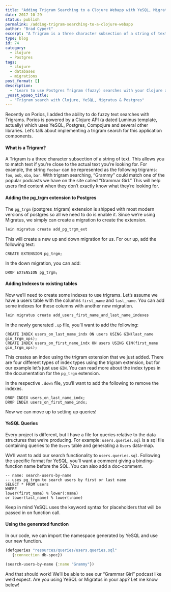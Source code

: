 ```yaml
---
title: "Adding Trigram Searching to a Clojure Webapp with YeSQL, Migratus, and Postgres"
date: 2017-10-29
status: publish
permalink: /adding-trigram-searching-to-a-clojure-webapp
author: "Brad Cypert"
excerpt: "A Trigram is a three character subsection of a string of text. This allows you to match text if you're close to the actual text you're looking for. For example, the string foobar can be represented as the following trigrams: foo, oob, oba, bar. Click here to learn how to use Trigrams to elevate your search capabilities!"
type: blog
id: 74
category:
  - clojure
  - Postgres
tags:
  - clojure
  - databases
  - migrations
post_format: []
description:
  - "Learn to use Postgres Trigram (fuzzy) searches with your Clojure api using YeSQL and Migratus."
_yoast_wpseo_title:
  - "Trigram search with Clojure, YeSQL, Migratus & Postgres"
---
```


Recently on Porios, I added the ability to do fuzzy text searches with Trigrams. Porios is powered by a Clojure API (a dated Luminus template, actually) which uses YeSQL, Postgres, Compojure and several other libraries. Let’s talk about implementing a trigram search for this application components.

#### What is a Trigram?

A Trigram is a three character subsection of a string of text. This allows you to match text if you’re close to the actual text you’re looking for. For example, the string `foobar` can be represented as the following trigrams: `foo`, `oob`, `oba`, `bar`. With trigram searching, “Grammy” could match one of the popular podcasts we have on the site called “Grammar Girl.” This will help users find content when they don’t exactly know what they’re looking for.

#### Adding the pg_trgm extension to Postgres

The `pg_trgm` (postgres_trigram) extension is shipped with most modern versions of postgres so all we need to do is enable it. Since we’re using Migratus, we simply can create a migration to create the extension.

```bash
lein migratus create add_pg_trgm_ext

```

This will create a new up and down migration for us. For our up, add the following text:

```psql
CREATE EXTENSION pg_trgm;
```

In the down migration, you can add:

```psql
DROP EXTENSION pg_trgm;
```

#### Adding Indexes to existing tables

Now we’ll need to create some indexes to use trigrams. Let’s assume we have a users table with the columns `first_name` and `last_name`. You can add some indexes for these columns with another new migration.

```bash
lein migratus create add_users_first_name_and_last_name_indexes
```

In the newly generated `.up` file, you’ll want to add the following:

```psql
CREATE INDEX users_on_last_name_indx ON users USING GIN(last_name gin_trgm_ops);
CREATE INDEX users_on_first_name_indx ON users USING GIN(first_name gin_trgm_ops);
```

This creates an index using the trigram extension that we just added. There are four different types of index types using the trigram extension, but for our example let’s just use `GIN`. You can read more about the index types in the documentation for the `pg_trgm` extension.

In the respective `.down` file, you’ll want to add the following to remove the indexes.

```
DROP INDEX users_on_last_name_indx;
DROP INDEX users_on_first_name_indx;
```

Now we can move up to setting up queries!

#### YeSQL Queries

Every project is different, but I have a file for queries relative to the data structures that we’re producing. For example: `users.queries.sql` is a sql file containing queries to the `Users` table and generating a `Users` data-map.

We’ll want to add our search functionality to `users.queries.sql`. Following the specific format for YeSQL, you’ll want a comment giving a binding-function name before the SQL. You can also add a doc-comment.

```psql
-- name: search-users-by-name
-- uses pg_trgm to search users by first or last name
SELECT * FROM users
WHERE
lower(first_name) % lower(:name)
or lower(last_name) % lower(:name)
```

Keep in mind YeSQL uses the keyword syntax for placeholders that will be passed in on function call.

#### Using the generated function

In our code, we can import the namespace generated by YeSQL and use our new function.

```clojure
(defqueries "resources/queries/users.queries.sql"
   {:connection db-spec})

(search-users-by-name {:name "Grammy"})
```

And that should work! We’ll be able to see our “Grammar Girl” podcast like we’d expect. Are you using YeSQL or Migratus in your app? Let me know below!
